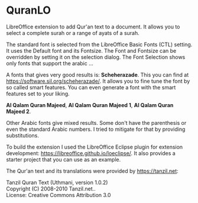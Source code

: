 # QuranLO
LibreOffice extension to add Qur'an text to a document. It allows you to select a complete 
surah or a range of ayats of a surah.

The standard font is selected from the LibreOffice Basic Fonts (CTL) setting. 
It uses the Default font and its Fontsize. The Font and Fontsize can be overridden by setting 
it on the selection dialog. The Font Selection shows only fonts that support the arabic ...

A fonts that gives very good results is: 
**Scheherazade**. This you can find at <https://software.sil.org/scheherazade/>.
It allows you to fine tune the font by so called smart features. You can even generate a font with the smart features set to your liking. 

**Al Qalam Quran Majeed**, **Al Qalam Quran Majeed 1**, **Al Qalam Quran Majeed 2**. 

Other Arabic fonts give mixed results. Some don't have the parenthesis or even the standard Arabic numbers. I tried to mitigate for that by providing substitutions.

To build the extension I used the LibreOffice Eclipse plugin for extension development: 
<https://libreoffice.github.io/loeclipse/>. It also provides a starter project that you can use as an example. 

The Qur'an text and its translations were provided by <https://tanzil.net>:  

  Tanzil Quran Text (Uthmani, version 1.0.2)  
  Copyright (C) 2008-2010 Tanzil.net..  
  License: Creative Commons Attribution 3.0  
